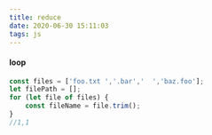```yaml
---
title: reduce
date: 2020-06-30 15:11:03
tags: js
---
```


#### loop

``` js
const files = ['foo.txt ','.bar','  ','baz.foo'];
let filePath = [];
for (let file of files) {
	const fileName = file.trim();
}
//1,1
```

